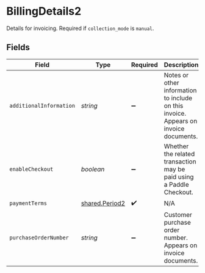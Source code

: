 # BillingDetails2

Details for invoicing. Required if `collection_mode` is `manual`.


## Fields

| Field                                                                                | Type                                                                                 | Required                                                                             | Description                                                                          |
| ------------------------------------------------------------------------------------ | ------------------------------------------------------------------------------------ | ------------------------------------------------------------------------------------ | ------------------------------------------------------------------------------------ |
| `additionalInformation`                                                              | *string*                                                                             | :heavy_minus_sign:                                                                   | Notes or other information to include on this invoice. Appears on invoice documents. |
| `enableCheckout`                                                                     | *boolean*                                                                            | :heavy_minus_sign:                                                                   | Whether the related transaction may be paid using a Paddle Checkout.                 |
| `paymentTerms`                                                                       | [shared.Period2](../../../sdk/models/shared/period2.md)                              | :heavy_check_mark:                                                                   | N/A                                                                                  |
| `purchaseOrderNumber`                                                                | *string*                                                                             | :heavy_minus_sign:                                                                   | Customer purchase order number. Appears on invoice documents.                        |